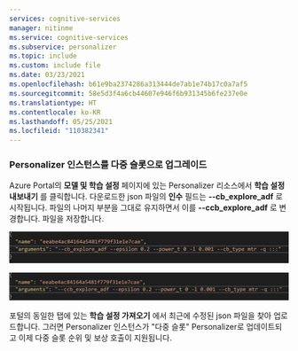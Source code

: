 ```yaml
---
services: cognitive-services
manager: nitinme
ms.service: cognitive-services
ms.subservice: personalizer
ms.topic: include
ms.custom: include file
ms.date: 03/23/2021
ms.openlocfilehash: b61e9ba2374286a313444de7ab1e74b17c0a7af5
ms.sourcegitcommit: 58e5d3f4a6cb44607e946f6b931345b6fe237e0e
ms.translationtype: HT
ms.contentlocale: ko-KR
ms.lasthandoff: 05/25/2021
ms.locfileid: "110382341"
---
```

### <a name="upgrade-personalizer-instance-to-multislot"></a>Personalizer 인스턴스를 다중 슬롯으로 업그레이드

Azure Portal의 **모델 및 학습 설정** 페이지에 있는 Personalizer 리소스에서 **학습 설정 내보내기** 를 클릭합니다. 다운로드한 json 파일의 **인수** 필드는 **--cb_explore_adf** 로 시작됩니다. 파일의 나머지 부분을 그대로 유지하면서 이를 **--ccb_explore_adf** 로 변경합니다. 파일을 저장합니다. 

![변경 전 학습 설정](../media/settings/learning-settings-pre-upgrade.png)

![변경 후 학습 설정](../media/settings/learning-settings-post-upgrade.png)

포털의 동일한 탭에 있는 **학습 설정 가져오기** 에서 최근에 수정된 json 파일을 찾아 업로드합니다. 그러면 Personalizer 인스턴스가 "다중 슬롯" Personalizer로 업데이트되고 이제 다중 슬롯 순위 및 보상 호출이 지원됩니다.